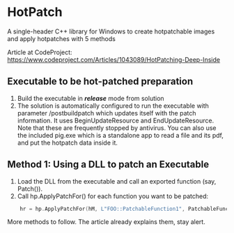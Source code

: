 # HotPatch
A single-header C++ library for Windows to create hotpatchable images and apply hotpatches with 5 methods

Article at CodeProject: https://www.codeproject.com/Articles/1043089/HotPatching-Deep-Inside

## Executable to be hot-patched preparation

1. Build the executable in ***release*** mode from solution
2. The solution is automatically configured to run the executable with parameter /postbuildpatch which updates itself with the patch information. It uses BeginUpdateResource and EndUpdateResource.
Note that these are frequently stopped by antivirus. You can also use the included pig.exe which is a standalone app to read a file and its pdf, and put the hotpatch data inside it.

## Method 1: Using a DLL to patch an Executable 

1. Load the DLL from the executable and call an exported function (say, Patch()).
2. Call hp.ApplyPatchFor() for each function you want to be patched:


```C++
	hr = hp.ApplyPatchFor(hM, L"FOO::PatchableFunction1", PatchableFunction1, &xPatch);
```

More methods to follow. The article already explains them, stay alert.



